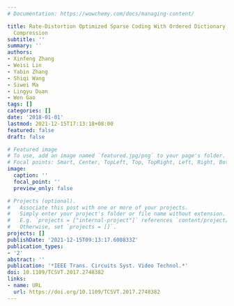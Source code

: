 ```yaml
---
# Documentation: https://wowchemy.com/docs/managing-content/

title: Rate-Distortion Optimized Sparse Coding With Ordered Dictionary for Image Set
  Compression
subtitle: ''
summary: ''
authors:
- Xinfeng Zhang
- Weisi Lin
- Yabin Zhang
- Shiqi Wang
- Siwei Ma
- Lingyu Duan
- Wen Gao
tags: []
categories: []
date: '2018-01-01'
lastmod: 2021-12-15T17:13:18+08:00
featured: false
draft: false

# Featured image
# To use, add an image named `featured.jpg/png` to your page's folder.
# Focal points: Smart, Center, TopLeft, Top, TopRight, Left, Right, BottomLeft, Bottom, BottomRight.
image:
  caption: ''
  focal_point: ''
  preview_only: false

# Projects (optional).
#   Associate this post with one or more of your projects.
#   Simply enter your project's folder or file name without extension.
#   E.g. `projects = ["internal-project"]` references `content/project/deep-learning/index.md`.
#   Otherwise, set `projects = []`.
projects: []
publishDate: '2021-12-15T09:13:17.600833Z'
publication_types:
- '2'
abstract: ''
publication: '*IEEE Trans. Circuits Syst. Video Technol.*'
doi: 10.1109/TCSVT.2017.2748382
links:
- name: URL
  url: https://doi.org/10.1109/TCSVT.2017.2748382
---
```

